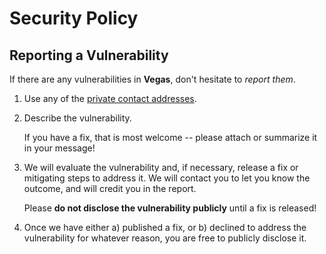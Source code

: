 # Security Policy

## Reporting a Vulnerability

If there are any vulnerabilities in **Vegas**, don't hesitate to _report them_.

1. Use any of the [private contact addresses](https://github.com/sunxyw/vegas#support).
2. Describe the vulnerability.

   If you have a fix, that is most welcome -- please attach or summarize it in your message!

3. We will evaluate the vulnerability and, if necessary, release a fix or mitigating steps to address it. We will contact you to let you know the outcome, and will credit you in the report.

   Please **do not disclose the vulnerability publicly** until a fix is released!

4. Once we have either a) published a fix, or b) declined to address the vulnerability for whatever reason, you are free to publicly disclose it.
